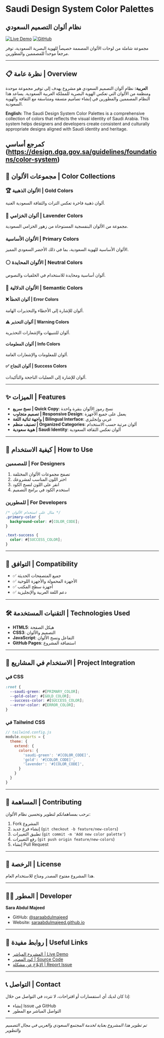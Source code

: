 # Saudi Design System Color Palettes
## نظام ألوان التصميم السعودي

[![Live Demo](https://img.shields.io/badge/Live-Demo-brightgreen)](https://saraabdulmajeed.github.io/Color-Codes-DGA/)
[![GitHub](https://img.shields.io/badge/GitHub-Repository-blue)](https://github.com/saraabdulmajeed/Color-Codes-DGA)

مجموعة شاملة من لوحات الألوان المصممة خصيصاً للهوية البصرية السعودية، توفر مرجعاً موحداً للمصممين والمطورين.

---

## 📋 نظرة عامة | Overview

**العربية:**
نظام ألوان التصميم السعودي هو مشروع يهدف إلى توفير مجموعة موحدة ومنظمة من الألوان التي تعكس الهوية البصرية للمملكة العربية السعودية. يساعد هذا النظام المصممين والمطورين في إنشاء تصاميم متسقة ومتناسقة مع الثقافة والهوية السعودية.

**English:**
The Saudi Design System Color Palettes is a comprehensive collection of colors that reflects the visual identity of Saudi Arabia. This system helps designers and developers create consistent and culturally appropriate designs aligned with Saudi identity and heritage.

كمرجع أساسي (https://design.dga.gov.sa/guidelines/foundations/color-system)
---

## 🎨 مجموعات الألوان | Color Collections

### 🏆 الألوان الذهبية | Gold Colors
ألوان ذهبية فاخرة تعكس التراث والثقافة السعودية الغنية.

### 🌸 ألوان الخزامي | Lavender Colors  
مجموعة من الألوان البنفسجية المستوحاة من زهور الخزامي السعودية.

###  الألوان الأساسية | Primary Colors
الألوان الأساسية للهوية السعودية، بما في ذلك الأخضر السعودي المميز.

### ⚪ الألوان المحايدة | Neutral Colors
ألوان أساسية ومحايدة للاستخدام في الخلفيات والنصوص.

### 🚨 الألوان الدلالية | Semantic Colors

#### ❌ ألوان الخطأ | Error Colors
ألوان للإشارة إلى الأخطاء والتحذيرات الهامة.

#### ⚠️ ألوان التحذير | Warning Colors  
ألوان للتنبيهات والإشعارات التحذيرية.

####  ألوان المعلومات | Info Colors
ألوان للمعلومات والإشعارات العامة.

#### ✅ ألوان النجاح | Success Colors
ألوان للإشارة إلى العمليات الناجحة والتأكيدات.

---

## ✨ الميزات | Features

- **نسخ سريع | Quick Copy**: نسخ رموز الألوان بنقرة واحدة
- **تصميم متجاوب | Responsive Design**: يعمل على جميع الأجهزة
- **واجهة ثنائية اللغة | Bilingual Interface**: عربي وإنجليزي
- **تصنيف منظم | Organized Categories**: ألوان مرتبة حسب الاستخدام
- **هوية سعودية | Saudi Identity**: ألوان تعكس الثقافة السعودية

---

## 🚀 كيفية الاستخدام | How to Use

### للمصممين | For Designers
1. تصفح مجموعات الألوان المختلفة
2. اختر اللون المناسب لمشروعك
3. انقر على اللون لنسخ الكود
4. استخدم الكود في برامج التصميم

### للمطورين | For Developers
```css
/* مثال على استخدام الألوان */
.primary-color {
  background-color: #[COLOR_CODE];
}

.text-success {
  color: #[SUCCESS_COLOR];
}
```

---

## 📱 التوافق | Compatibility

- ✅ جميع المتصفحات الحديثة
- ✅ الأجهزة المحمولة والأجهزة اللوحية  
- ✅ أجهزة سطح المكتب
- ✅ دعم اللغة العربية والإنجليزية

---

## 🛠️ التقنيات المستخدمة | Technologies Used

- **HTML5**: هيكل الصفحة
- **CSS3**: التصميم والألوان
- **JavaScript**: التفاعل ونسخ الألوان
- **GitHub Pages**: استضافة المشروع

---

## 📖 الاستخدام في المشاريع | Project Integration

### في CSS
```css
:root {
  --saudi-green: #[PRIMARY_COLOR];
  --gold-color: #[GOLD_COLOR];
  --success-color: #[SUCCESS_COLOR];
  --error-color: #[ERROR_COLOR];
}
```

### في Tailwind CSS
```javascript
// tailwind.config.js
module.exports = {
  theme: {
    extend: {
      colors: {
        'saudi-green': '#[COLOR_CODE]',
        'gold': '#[COLOR_CODE]',
        'lavender': '#[COLOR_CODE]',
      }
    }
  }
}
```

---

## 🤝 المساهمة | Contributing

نرحب بمساهماتكم لتطوير وتحسين نظام الألوان:

1. Fork المشروع
2. إنشاء فرع جديد (`git checkout -b feature/new-colors`)
3. تطبيق التغييرات (`git commit -m 'Add new color palette'`)
4. رفع التغييرات (`git push origin feature/new-colors`)
5. إنشاء Pull Request

---

## 📄 الرخصة | License

هذا المشروع مفتوح المصدر ومتاح للاستخدام العام.

---

## 👩‍💻 المطور | Developer

**Sara Abdul Majeed**
- GitHub: [@saraabdulmajeed](https://github.com/saraabdulmajeed)
- Website: [saraabdulmajeed.github.io](https://saraabdulmajeed.github.io)

---

## 🔗 روابط مفيدة | Useful Links

- [المشروع المباشر | Live Demo](https://saraabdulmajeed.github.io/Color-Codes-DGA/)
- [كود المصدر | Source Code](https://github.com/saraabdulmajeed/Color-Codes-DGA)
- [الإبلاغ عن مشكلة | Report Issue](https://github.com/saraabdulmajeed/Color-Codes-DGA/issues)

---

## 📞 التواصل | Contact

إذا كان لديك أي استفسارات أو اقتراحات، لا تتردد في التواصل من خلال:
- إنشاء Issue في GitHub
- التواصل المباشر مع المطور

---

*تم تطوير هذا المشروع بعناية لخدمة المجتمع السعودي والعربي في مجال التصميم والتطوير*

